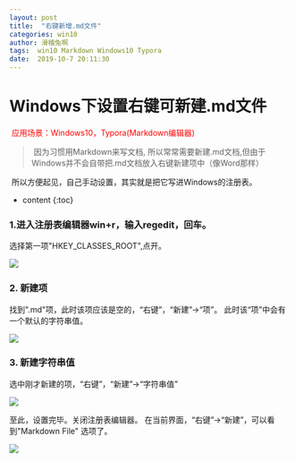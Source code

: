 ```yaml
---
layout: post
title:  "右键新增.md文件"
categories: win10
author: 滑稽兔啊
tags:  win10 Markdown Windows10 Typora
date:  2019-10-7 20:11:30
---
```

<h1>Windows下设置右键可新建.md文件</h1>
​      <span style="color:red">应用场景：Windows10，Typora(Markdown编辑器)</span>



> ​      因为习惯用Markdown来写文档, 所以常常需要新建.md文档,但由于Windows并不会自带把.md文档放入右键新建项中（像Word那样）
>

​      所以方便起见，自己手动设置，其实就是把它写进Windows的注册表。

* content
{:toc}








### 1.进入注册表编辑器win+r，输入regedit，回车。



选择第一项"HKEY_CLASSES_ROOT",点开。

![](https://j1109053660.oss-cn-hangzhou.aliyuncs.com/img/20191025191838.png)

### 2. 新建项



找到".md"项，此时该项应该是空的，“右键”，“新建”->“项”。
此时该“项”中会有一个默认的字符串值。



![](https://j1109053660.oss-cn-hangzhou.aliyuncs.com/img/20191025191923.png)



### 3. 新建字符串值



选中刚才新建的项，“右键”，“新建”->“字符串值”

![](https://j1109053660.oss-cn-hangzhou.aliyuncs.com/img/20191025191947.png)



至此，设置完毕。关闭注册表编辑器。
在当前界面，“右键”->“新建”，可以看到"Markdown File" 选项了。

![](https://j1109053660.oss-cn-hangzhou.aliyuncs.com/img/20191025192041.png)